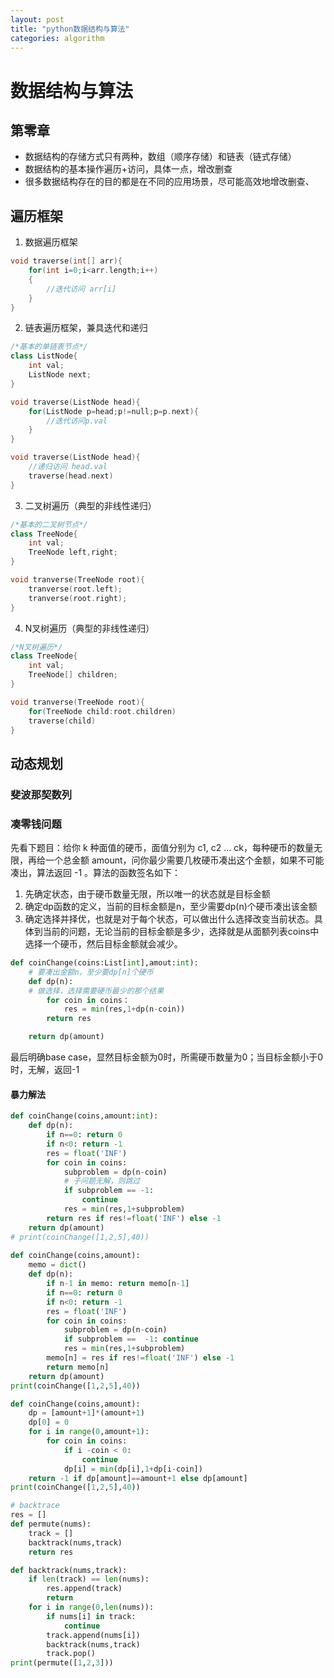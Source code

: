 ```yaml
---
layout: post
title: "python数据结构与算法"
categories: algorithm
---
```


# 数据结构与算法
## 第零章
* 数据结构的存储方式只有两种，数组（顺序存储）和链表（链式存储）
* 数据结构的基本操作遍历+访问，具体一点，增改删查
* 很多数据结构存在的目的都是在不同的应用场景，尽可能高效地增改删查、
## 遍历框架
1. 数据遍历框架
```c++
void traverse(int[] arr){
    for(int i=0;i<arr.length;i++)
    {
        //迭代访问 arr[i]
    }
}
```
2. 链表遍历框架，兼具迭代和递归
```c++
/*基本的单链表节点*/
class ListNode{
    int val;
    ListNode next;
}

void traverse(ListNode head){
    for(ListNode p=head;p!=null;p=p.next){
        //迭代访问p.val 
    }
}

void traverse(ListNode head){
    //递归访问 head.val
    traverse(head.next)
}
```

3. 二叉树遍历（典型的非线性递归）

```c++
/*基本的二叉树节点*/
class TreeNode{
    int val;
    TreeNode left,right;
}

void tranverse(TreeNode root){
    tranverse(root.left);
    tranverse(root.right);
}
```

4. N叉树遍历（典型的非线性递归）

```c++
/*N叉树遍历*/
class TreeNode{
    int val;
    TreeNode[] children;
}

void tranverse(TreeNode root){
    for(TreeNode child:root.children)
    traverse(child)
}
```
## 动态规划
### 斐波那契数列
### 凑零钱问题
先看下题目：给你 k 种面值的硬币，面值分别为 c1, c2 ... ck，每种硬币的数量无限，再给一个总金额 amount，问你最少需要几枚硬币凑出这个金额，如果不可能凑出，算法返回 -1 。算法的函数签名如下：
1. 先确定状态，由于硬币数量无限，所以唯一的状态就是目标金额
2. 确定dp函数的定义，当前的目标金额是n，至少需要dp(n)个硬币凑出该金额
3. 确定选择并择优，也就是对于每个状态，可以做出什么选择改变当前状态。具体到当前的问题，无论当前的目标金额是多少，选择就是从面额列表coins中选择一个硬币，然后目标金额就会减少。
```python
def coinChange(coins:List[int],amout:int):
    # 要凑出金额n，至少要dp[n]个硬币
    def dp(n):  
    # 做选择，选择需要硬币最少的那个结果
        for coin in coins：
            res = min(res,1+dp(n-coin))
        return res

    return dp(amount)
```
最后明确base case，显然目标金额为0时，所需硬币数量为0；当目标金额小于0时，无解，返回-1
#### 暴力解法
```python
def coinChange(coins,amount:int):
    def dp(n):
        if n==0: return 0
        if n<0: return -1
        res = float('INF')
        for coin in coins:
            subproblem = dp(n-coin)
            # 子问题无解，则跳过
            if subproblem == -1:
                continue
            res = min(res,1+subproblem)
        return res if res!=float('INF') else -1
    return dp(amount)
# print(coinChange([1,2,5],40))
 
def coinChange(coins,amount):
    memo = dict()
    def dp(n):
        if n-1 in memo: return memo[n-1]
        if n==0: return 0
        if n<0: return -1
        res = float('INF')
        for coin in coins:
            subproblem = dp(n-coin)
            if subproblem ==  -1: continue
            res = min(res,1+subproblem)
        memo[n] = res if res!=float('INF') else -1
        return memo[n]
    return dp(amount)
print(coinChange([1,2,5],40))

def coinChange(coins,amount):
    dp = [amount+1]*(amount+1)
    dp[0] = 0
    for i in range(0,amount+1):
        for coin in coins:
            if i -coin < 0:
                continue
            dp[i] = min(dp[i],1+dp[i-coin])
    return -1 if dp[amount]==amount+1 else dp[amount]
print(coinChange([1,2,5],40))
```

```python
# backtrace
res = []
def permute(nums):
    track = []
    backtrack(nums,track)
    return res

def backtrack(nums,track):
    if len(track) == len(nums):
        res.append(track)
        return
    for i in range(0,len(nums)):
        if nums[i] in track:
            continue
        track.append(nums[i])
        backtrack(nums,track)
        track.pop()
print(permute([1,2,3]))
```